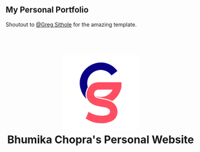 ## My Personal Portfolio
Shoutout to [@Greg Sithole](https://github.com/GregSithole) for the amazing template.

<h1 align="center">
  <br>
  <a href="https://bhumika-chopra.github.io/">
  <img src="./src/assets/light-logo.svg" alt="Bhumika-Chopra" width="200"></a>
  <br>
  Bhumika Chopra's Personal Website
  <br>
</h1>

